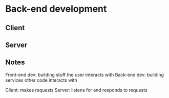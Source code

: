 # Back-end development

## Client

## Server

## Notes

Front-end dev: building stuff the user interacts with
Back-end dev: building services other code interacts with


Client: makes requests
Server: listens for and responds to requests

